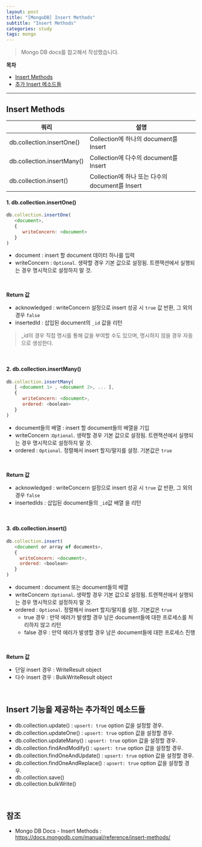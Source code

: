 ```yaml
---
layout: post
title: "[MongoDB] Insert Methods"
subtitle: "Insert Methods"
categories: study
tags: mongo
---
```


> Mongo DB docs를 참고해서 작성했습니다.

**목차**  
 - [Insert Methods](#insert-methods)  
 - [추가 Insert 메소드들](#Insert-기능을-제공하는-추가적인-메소드들)
---

## Insert Methods

| 쿼리 | 설명 |
|---|---|
| db.collection.insertOne() | Collection에 하나의 document를 Insert |
| db.collection.insertMany() | Collection에 다수의 document를 Insert |
| db.collection.insert() | Collection에 하나 또는 다수의 document를 Insert |

#### 1. db.collection.insertOne()

```js
db.collection.insertOne(
   <document>,
   {
      writeConcern: <document>
   }
)
```
   - document : insert 할 document 데이터 하나를 입력
   - writeConcern : `Optional`. 생략할 경우 기본 값으로 설정됨. 트랜잭션에서 실행되는 경우 명시적으로 설정하지 말 것.
   
<br/>

**Return 값**
   - acknowledged : writeConcern 설정으로 insert 성공 시 `true` 값 반환, 그 외의 경우 `false`
   - insertedId : 삽입된 document의 `_id` 값을 리턴

> _id의 경우 직접 명시를 통해 값을 부여할 수도 있으며, 명시하지 않을 경우 자동으로 생성한다.

<br/>

#### 2. db.collection.insertMany()

```js
db.collection.insertMany(
   [ <document 1> , <document 2>, ... ],
   {
      writeConcern: <document>,
      ordered: <boolean>
   }
)
```
   - document들의 배열 : insert 할 document들의 배열을 기입
   - writeConcern :`Optional`. 생략할 경우 기본 값으로 설정됨. 트랜잭션에서 실행되는 경우 명시적으로 설정하지 말 것.
   - ordered : `Optional`. 정렬해서 insert 할지/말지를 설정. 기본값은 `true`

<br/>

**Return 값**
   - acknowledged : writeConcern 설정으로 insert 성공 시 `true` 값 반환, 그 외의 경우 `false`
   - insertedIds : 삽입된 document들의 `_id`값 배열 을 리턴

<br/>

#### 3. db.collection.insert()

```js
db.collection.insert(
   <document or array of documents>,
   {
     writeConcern: <document>,
     ordered: <boolean>
   }
)
```
   - document : document 또는 document들의 배열
   - writeConcern :`Optional`. 생략할 경우 기본 값으로 설정됨. 트랜잭션에서 실행되는 경우 명시적으로 설정하지 말 것.
   - ordered : `Optional`. 정렬해서 insert 할지/말지를 설정. 기본값은 `true`
      + true 경우 : 만약 에러가 발생할 경우 남은 document들에 대한 프로세스를 처리하지 않고 리턴
      + false 경우 : 만약 에러가 발생할 경우 남은 document들에 대한 프로세스 진행

<br/>

**Return 값**
   - 단일 insert 경우 : WriteResult object
   - 다수 insert 경우 : BulkWriteResult object

<br/>

## Insert 기능을 제공하는 추가적인 메소드들
   - db.collection.update() : `upsert: true` option 값을 설정할 경우.
   - db.collection.updateOne() : `upsert: true` option 값을 설정할 경우.
   - db.collection.updateMany() : `upsert: true` option 값을 설정할 경우.
   - db.collection.findAndModify() : `upsert: true` option 값을 설정할 경우.
   - db.collection.findOneAndUpdate() : `upsert: true` option 값을 설정할 경우.
   - db.collection.findOneAndReplace() : `upsert: true` option 값을 설정할 경우.
   - db.collection.save()
   - db.collection.bulkWrite()


<br/>

## 참조

- Mongo DB Docs - Insert Methods : https://docs.mongodb.com/manual/reference/insert-methods/

